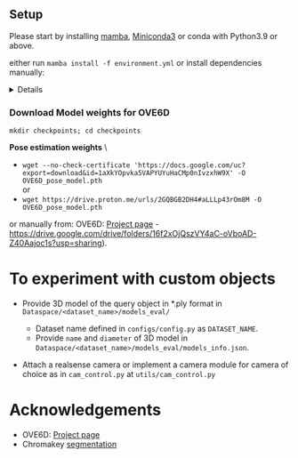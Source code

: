 ## Setup
Please start by installing [mamba](https://github.com/conda-forge/miniforge#mambaforge), [Miniconda3](https://conda.io/projects/conda/en/latest/user-guide/install/linux.html) or conda
with Python3.9 or above.

either run `mamba install -f environment.yml` or install dependencies manually:

<details>
Instal the following dependencies (Conda/Mamba or pip):

- [Pytorch3D](https://github.com/facebookresearch/pytorch3d/blob/main/INSTALL.md)
- numpy, opencv, trimesh, pyrender, scikit-image

At the time of writing, pip only. (If using realsense camera for RGBD)
- [Pyrealsense](https://pypi.org/project/pyrealsense/)
	- `pip install pyrealsense2==2.50.0.3812`
</details>

### Download Model weights for OVE6D
`mkdir checkpoints; cd checkpoints`

**Pose estimation weights** \
- `wget --no-check-certificate 'https://docs.google.com/uc?export=download&id=1aXkYOpvka5VAPYUYuHaCMp0nIvzxhW9X' -O OVE6D_pose_model.pth` \
or
- `wget https://drive.proton.me/urls/2GQBGB2DH4#aLLLp43rOm8M -O OVE6D_pose_model.pth`

or manually from:
OVE6D: [Project page](https://dingdingcai.github.io/ove6d-pose/) 
	- https://drive.google.com/drive/folders/16f2xOjQszVY4aC-oVboAD-Z40Aajoc1s?usp=sharing).
	

# To experiment with custom objects
- Provide 3D model of the query object in *.ply format in `Dataspace/<dataset_name>/models_eval/`
	- Dataset name defined in `configs/config.py` as `DATASET_NAME`.
	- Provide `name` and `diameter` of 3D model in `Dataspace/<dataset_name>/models_eval/models_info.json`.

- Attach a realsense camera or implement a camera module for camera of choice 
	as in `cam_control.py` at `utils/cam_control.py`



# Acknowledgements
- OVE6D: [Project page](https://dingdingcai.github.io/ove6d-pose/) 
- Chromakey [segmentation](https://en.wikipedia.org/wiki/Chroma_key)
